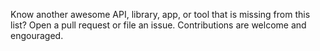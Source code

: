 Know another awesome API, library, app, or tool that is missing from this list? Open a pull request or file an issue.
Contributions are welcome and engouraged.
